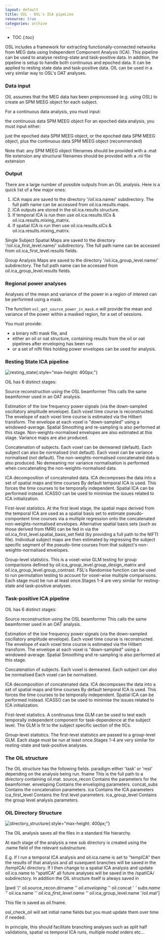 ```yaml
---
layout: default
title: OIL - OSL's ICA pipeLine
resource: true
categories: archive
---
```


* TOC
{:toc}

OSL includes a framework for extracting functionally-connected networks from MEG data using Independent Component Analysis (ICA). This pipeline can be used to analyse resting-state and task-positive data. In addition, the pipeline is setup to handle both continuous and epoched data. It can be applied to resting state data and task-positive data. OIL can be used in a very similar way to OSL's OAT analyses.

### Data input

OIL assumes that the MEG data has been preprocessed (e.g. using OSL) to create an SPM MEEG object for each subject. 

For a continuous data analysis, you must input:

the continuous data SPM MEEG object
For an epoched data analysis, you must input either:

just the epoched data SPM MEEG object, or 
the epoched data SPM MEEG object, plus the continuous data SPM MEEG object (recommended)

Note that:
 any SPM MEEG object filenames should be provided with a .mat file extension
 any structural filenames should be provided with a .nii file extension

### Output

There are a large number of possible outputs from an OIL analysis. Here is a quick list of a few major ones:

1. ICA maps are saved to the directory '/oil.ica.name/' subdirectory. The full path name can be accessed from oil.ica.results.maps.
2. ICA outputs are stored in the oil.ica.results structure. 
3. If temporal ICA is run then use oil.ica.results.tICs & oil.ica.results.mixing_matrix.
4. If spatial ICA is run then use oil.ica.results.sICs & oil.ica.results.mixing_matrix.

Single Subject Spatial Maps are saved to the directory '/oil.ica_first_level.name/' subdirectory. The full path name can be accessed from oil.ica_first_level.results fields.

Group Analysis Maps are saved to the directory '/oil.ica_group_level.name/' subdirectory. The full path name can be accessed from oil.ica_group_level.results fields.

### Regional power analyses

Analyses of the mean and variance of the power in a region of interest can be performed using a mask. 

The function `osl_get_source_power_in_mask.m` will provide the mean and variance of the power within a masked region, for a set of sessions. 

You must provide:
- a binary nifti mask file, and
- either an oil or oat structure, containing results from the oil or oat pipelines after enveloping has been run
- or a set of nifti files holding power envelopes can be used for analysis. 

### Resting State ICA pipeline

![resting_state](archive_oil_resting_state.png){:style="max-height: 400px;"}

OIL has 6 distinct stages:

Source reconstruction using the OSL beamformer
This calls the same beamformer used in an OAT analysis.

Estimation of the low frequency power signals (via the down-sampled oscillatory amplitude envelope).
Each voxel time course is reconstructed. 
The envelope of each voxel time course is estimated via the Hilbert transform.
The envelope at each voxel is "down-sampled" using a windowed-average.
Spatial Smoothing and re-sampling is also performed at this stage.
Non-weights-normalised envelopes are also estimated at this stage.
Variance maps are also produced.

Concatenation of subjects.
Each voxel can be demeaned (default).
Each subject can also be normalised (not default).
Each voxel can be variance normalised (not default).
The non-weights-normalised concatenated data is also produced. No demeaning nor variance normalisation is performed when concatenating the non-weights-normalised data.

ICA decomposition of concatenated data.
ICA decomposes the data into a set of spatial maps and time courses
By default temporal ICA is used. This forces the time courses to be temporally independent.
Spatial ICA can be performed instead.
ICASSO can be used to minimise the issues related to ICA initialization.

First-level statistics.
At the first level stage, the spatial maps derived from the temporal ICA are used as a spatial basis set to estimate pseudo-compontent time courses via a multiple regression onto the concatenated non-weights-normalised envelopes.
Alternative spatial basis sets (such as those derived from fMRI) can be fed in via the oil.ica_first_level.spatial_basis_set field (by providing a full path to the NIFTI file).
Individual subject maps are then estimated by regressing the subject specific segment of the pseudo-time courses from that subject's non-weights-normalised envelopes.

Group-level statistics.
This is a voxel-wise GLM testing for group comparisons defined by oil.ica_group_level.group_design_matrix and oil.ica_group_level.group_contrast.
FSL's Randomise function can be used to run permutation testing to account for voxel-wise multiple comparisons.
Each stage must be run at least once.Stages 1-4 are very similar for resting-state and task-positive analyses. 


### Task-positive ICA pipeline

OIL has 6 distinct stages:

Source reconstruction using the OSL beamformer
This calls the same beamformer used in an OAT analysis.

Estimation of the low frequency power signals (via the down-sampled oscillatory amplitude envelope).
Each voxel time course is reconstructed. 
The envelope of each voxel time course is estimated via the Hilbert transform.
The envelope at each voxel is "down-sampled" using a windowed-average.
Spatial Smoothing and re-sampling is also performed at this stage.

Concatenation of subjects.
Each voxel is demeaned.
Each subject can also be normalised
Each voxel can be normalised.

ICA decomposition of concatenated data.
ICA decomposes the data into a set of spatial maps and time courses
By default temporal ICA is used. This forces the time courses to be temporally independent.
Spatial ICA can be performed instead.
ICASSO can be used to minimise the issues related to ICA initialization.

First-level statistics.
A continuous time GLM can be used to test each temporally independent component for task-dependence at the subject level.
The GLM is fit to the subject specific section of the tICs.

Group-level statistics.
The first-level statistics are passed to a group-level GLM.
Each stage must be run at least once.Stages 1-4 are very similar for resting-state and task-positive analyses. 


### The OIL structure

The OIL structure has the following fields.
paradigm
either 'task' or 'rest' depending on the analysis being run.
fname
This is the full path to a directory containing oil.mat.
source_recon
Contains the parameters for the beamformer.
enveloping
Contains the enveloping parameters.
concat_subs
Contains the concatenation parameters.
ica
Contains the ICA parameters
ica_first_level
Contains the first level parameters.
ica_group_level
Contains the group level analysis parameters.

### OIL Directory Structure

![directory_structure](archive_oil_directory_structure.png){:style="max-height: 400px;"}

The OIL analysis saves all the files in a standard file hierarchy.

At each stage of the analysis a new sub directory is  created using the .name field of the relevant substructure. 

E.g.
If I run a temporal ICA analysis and oil.ica.name is set to "tempICA" then the results of that analysis and all susequent branches will be saved in the /tempICA/ directory.
If I then change to a spatial ICA analysis and update oil.ica.name to "spatICA" all future analyses will be saved in the /spatICA/ subdirectory.
In addition the OIL structure itself is always saved in 

[pwd '/' oil.source_recon.dirname '_' oil.enveloping '_' oil.concat ' _' subs.name '_' oil.ica.name '_' oil.ica_first_level.name '_' oil.ica_group_level.name '/oil.mat']

This file is saved as oil.fname.

osl_check_oil will set initial name fields but you must update them over time if needed.

In principle, this should facilitate branching analyses such as split half validations, spatial vs temporal ICA runs, multiple model orders etc...